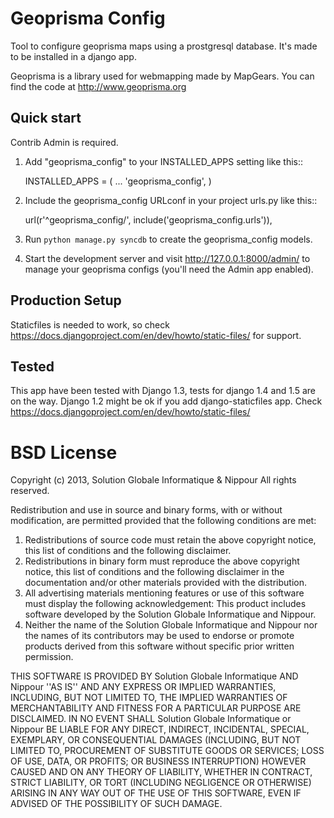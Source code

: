 Geoprisma Config
================

Tool to configure geoprisma maps using a prostgresql database. It's made to be installed in a django app.

Geoprisma is a library used for webmapping made by MapGears. You can find the code at http://www.geoprisma.org

Quick start
-----------

Contrib Admin is required.

1. Add "geoprisma_config" to your INSTALLED_APPS setting like this::

      INSTALLED_APPS = (
          ...
          'geoprisma_config',
      )

2. Include the geoprisma_config URLconf in your project urls.py like this::

      url(r'^geoprisma_config/', include('geoprisma_config.urls')),

3. Run `python manage.py syncdb` to create the geoprisma_config models.

4. Start the development server and visit http://127.0.0.1:8000/admin/
  to manage your geoprisma configs (you'll need the Admin app enabled).

Production Setup
----------------

Staticfiles is needed to work, so check https://docs.djangoproject.com/en/dev/howto/static-files/ for support.

Tested
------

This app have been tested with Django 1.3, tests for django 1.4 and 1.5 are on the way.
Django 1.2 might be ok if you add django-staticfiles app. Check https://docs.djangoproject.com/en/dev/howto/static-files/

BSD License
=======

Copyright (c) 2013, Solution Globale Informatique & Nippour
All rights reserved.

Redistribution and use in source and binary forms, with or without
modification, are permitted provided that the following conditions are met:
1. Redistributions of source code must retain the above copyright
   notice, this list of conditions and the following disclaimer.
2. Redistributions in binary form must reproduce the above copyright
   notice, this list of conditions and the following disclaimer in the
   documentation and/or other materials provided with the distribution.
3. All advertising materials mentioning features or use of this software
   must display the following acknowledgement:
   This product includes software developed by the Solution Globale Informatique and Nippour.
4. Neither the name of the Solution Globale Informatique and Nippour nor the
   names of its contributors may be used to endorse or promote products
   derived from this software without specific prior written permission.

THIS SOFTWARE IS PROVIDED BY Solution Globale Informatique AND Nippour ''AS IS'' AND ANY
EXPRESS OR IMPLIED WARRANTIES, INCLUDING, BUT NOT LIMITED TO, THE IMPLIED
WARRANTIES OF MERCHANTABILITY AND FITNESS FOR A PARTICULAR PURPOSE ARE
DISCLAIMED. IN NO EVENT SHALL Solution Globale Informatique or Nippour BE LIABLE FOR ANY
DIRECT, INDIRECT, INCIDENTAL, SPECIAL, EXEMPLARY, OR CONSEQUENTIAL DAMAGES
(INCLUDING, BUT NOT LIMITED TO, PROCUREMENT OF SUBSTITUTE GOODS OR SERVICES;
LOSS OF USE, DATA, OR PROFITS; OR BUSINESS INTERRUPTION) HOWEVER CAUSED AND
ON ANY THEORY OF LIABILITY, WHETHER IN CONTRACT, STRICT LIABILITY, OR TORT
(INCLUDING NEGLIGENCE OR OTHERWISE) ARISING IN ANY WAY OUT OF THE USE OF THIS
SOFTWARE, EVEN IF ADVISED OF THE POSSIBILITY OF SUCH DAMAGE.